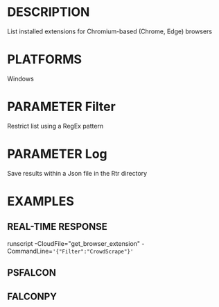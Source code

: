 # DESCRIPTION
List installed extensions for Chromium-based (Chrome, Edge) browsers

# PLATFORMS
Windows

# PARAMETER Filter
Restrict list using a RegEx pattern

# PARAMETER Log
Save results within a Json file in the Rtr directory

# EXAMPLES

## REAL-TIME RESPONSE
runscript -CloudFile="get_browser_extension" -CommandLine=```'{"Filter":"CrowdScrape"}'```

## PSFALCON

## FALCONPY

